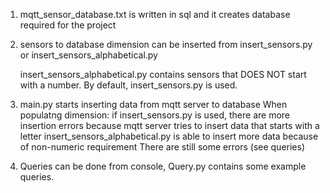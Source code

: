 1. mqtt_sensor_database.txt is written in sql and it creates database required for the project
   
3. sensors to database dimension can be inserted from insert_sensors.py or insert_sensors_alphabetical.py

   insert_sensors_alphabetical.py contains sensors that DOES NOT start with a number. By default, insert_sensors.py is used.
   
4. main.py starts inserting data from mqtt server to database
   When populatng dimension: 
   if insert_sensors.py is used, there are more insertion errors because mqtt server tries to insert data that starts with a letter
   insert_sensors_alphabetical.py is able to insert more data because of non-numeric requirement
   There are still some errors (see queries)

5. Queries can be done from console, Query.py contains some example queries. 
